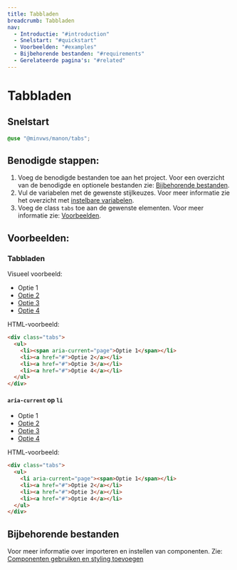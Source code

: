 ```yaml
---
title: Tabbladen
breadcrumb: Tabbladen
nav:
  - Introductie: "#introduction"
  - Snelstart: "#quickstart"
  - Voorbeelden: "#examples"
  - Bijbehorende bestanden: "#requirements"
  - Gerelateerde pagina's: "#related"
---
```


<h1 id="introduction">Tabbladen</h1>

<h2 id="quickstart">Snelstart</h2>

```scss
@use "@minvws/manon/tabs";
```

## Benodigde stappen:

1.  Voeg de benodigde bestanden toe aan het project. Voor een overzicht van de
    benodigde en optionele bestanden zie:
    [Bijbehorende bestanden](#requirements).
2.  Vul de variabelen met de gewenste stijlkeuzes. Voor meer informatie zie het
    overzicht met [instelbare variabelen](#variables).
3.  Voeg de class `tabs` toe aan de gewenste elementen. Voor meer informatie
    zie: [Voorbeelden](#examples).

<h2 id="examples">Voorbeelden:</h2>

<h3 id="tabs-class">Tabbladen</h3>

Visueel voorbeeld:

<div class="tabs" id="tabs">
  <ul>
    <li><span aria-current="page">Optie 1</span></li>
    <li><a href="tabs">Optie 2</a></li>
    <li><a href="tabs">Optie 3</a></li>
    <li><a href="tabs">Optie 4</a></li>
  </ul>
</div>

HTML-voorbeeld:

```html
<div class="tabs">
  <ul>
    <li><span aria-current="page">Optie 1</span></li>
    <li><a href="#">Optie 2</a></li>
    <li><a href="#">Optie 3</a></li>
    <li><a href="#">Optie 4</a></li>
  </ul>
</div>
```

#### `aria-current` op `li`

<div class="tabs" id="li">
  <ul>
    <li aria-current="page"><span>Optie 1</span></li>
    <li><a href="#li">Optie 2</a></li>
    <li><a href="#li">Optie 3</a></li>
    <li><a href="#li">Optie 4</a></li>
  </ul>
</div>

HTML-voorbeeld:

```html
<div class="tabs">
  <ul>
    <li aria-current="page"><span>Optie 1</span></li>
    <li><a href="#">Optie 2</a></li>
    <li><a href="#">Optie 3</a></li>
    <li><a href="#">Optie 4</a></li>
  </ul>
</div>
```

<h2 id="requirements">Bijbehorende bestanden</h2>

Voor meer informatie over importeren en instellen van componenten. Zie:
[Componenten gebruiken en styling toevoegen](/documentation/import-styling)
